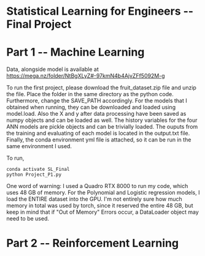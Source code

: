 # Statistical Learning for Engineers -- Final Project


# Part 1 -- Machine Learning
Data, alongside model is available at https://mega.nz/folder/NtBgXLyZ#-97kmN4b4AjvZFf5092M-g

To run the first project, please download the fruit_dataset.zip file and unzip the file. Place the folder in the same directory as the python code. Furthermore, change the SAVE_PATH accordingly. For the models that I obtained when running, they can be downloaded and loaded using model.load. Also the X and y after data processing have been saved as numpy objects and can be loaded as well. The history variables for the four ANN models are pickle objects and can be trivially loaded. The ouputs from the training and evaluating of each model is located in the output.txt file. Finally, the conda environment yml file is attached, so it can be run in the same environment I used.


To run,
```
conda activate SL_Final
python Project_P1.py
```


One word of warning: I used a Quadro RTX 8000 to run my code, which uses 48 GB of memory. For the Polynomial and Logistic regression models, I load the ENTIRE dataset into the GPU. I'm not entirely sure how much memory in total was used by torch, since it reserved the entire 48 GB, but keep in mind that if "Out of Memory" Errors occur, a DataLoader object may need to be used.



# Part 2 -- Reinforcement Learning
